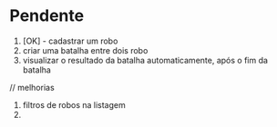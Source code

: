 # Pendente

1. [OK] - cadastrar um robo
2. criar uma batalha entre dois robo
3. visualizar o resultado da batalha automaticamente, após o fim da batalha

// melhorias
1. filtros de robos na listagem
2. 